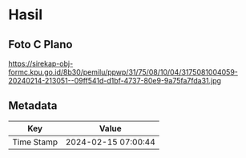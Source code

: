# Hasil

## Foto C Plano

https://sirekap-obj-formc.kpu.go.id/8b30/pemilu/ppwp/31/75/08/10/04/3175081004059-20240214-213051--09ff541d-d1bf-4737-80e9-9a75fa7fda31.jpg


## Metadata

| Key        | Value               |
| ---------- | ------------------- |
| Time Stamp | 2024-02-15 07:00:44 |



